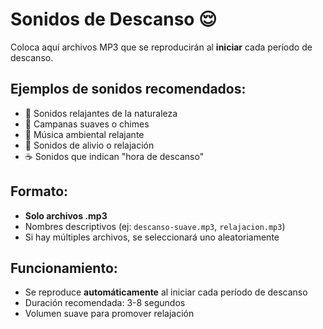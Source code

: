 # Sonidos de Descanso 😌

Coloca aquí archivos MP3 que se reproducirán al **iniciar** cada período de descanso.

## Ejemplos de sonidos recomendados:
- 🌿 Sonidos relajantes de la naturaleza
- 🔔 Campanas suaves o chimes
- 🎵 Música ambiental relajante
- 😬 Sonidos de alivio o relajación
- ☕ Sonidos que indican "hora de descanso"

## Formato:
- **Solo archivos .mp3**
- Nombres descriptivos (ej: `descanso-suave.mp3`, `relajacion.mp3`)
- Si hay múltiples archivos, se seleccionará uno aleatoriamente

## Funcionamiento:
- Se reproduce **automáticamente** al iniciar cada período de descanso
- Duración recomendada: 3-8 segundos
- Volumen suave para promover relajación

